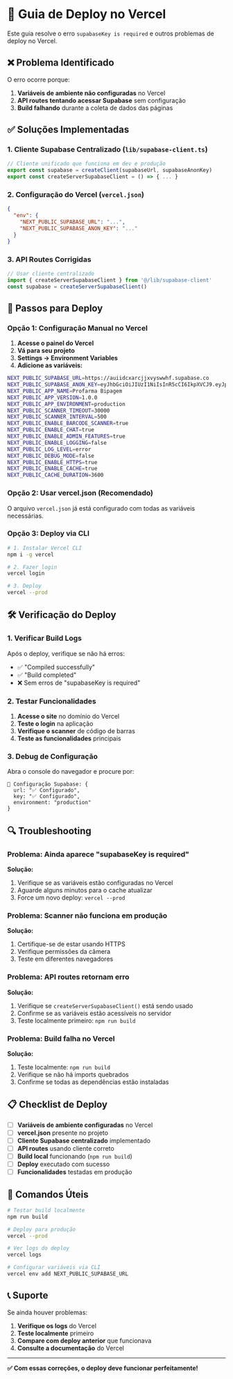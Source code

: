 # 🚀 Guia de Deploy no Vercel

Este guia resolve o erro `supabaseKey is required` e outros problemas de deploy no Vercel.

## ❌ **Problema Identificado**

O erro ocorre porque:
1. **Variáveis de ambiente não configuradas** no Vercel
2. **API routes tentando acessar Supabase** sem configuração
3. **Build falhando** durante a coleta de dados das páginas

## ✅ **Soluções Implementadas**

### 1. **Cliente Supabase Centralizado** (`lib/supabase-client.ts`)

```typescript
// Cliente unificado que funciona em dev e produção
export const supabase = createClient(supabaseUrl, supabaseAnonKey)
export const createServerSupabaseClient = () => { ... }
```

### 2. **Configuração do Vercel** (`vercel.json`)

```json
{
  "env": {
    "NEXT_PUBLIC_SUPABASE_URL": "...",
    "NEXT_PUBLIC_SUPABASE_ANON_KEY": "..."
  }
}
```

### 3. **API Routes Corrigidas**

```typescript
// Usar cliente centralizado
import { createServerSupabaseClient } from '@/lib/supabase-client'
const supabase = createServerSupabaseClient()
```

## 🔧 **Passos para Deploy**

### **Opção 1: Configuração Manual no Vercel**

1. **Acesse o painel do Vercel**
2. **Vá para seu projeto**
3. **Settings → Environment Variables**
4. **Adicione as variáveis:**

```bash
NEXT_PUBLIC_SUPABASE_URL=https://auiidcxarcjjxvyswwhf.supabase.co
NEXT_PUBLIC_SUPABASE_ANON_KEY=eyJhbGciOiJIUzI1NiIsInR5cCI6IkpXVCJ9.eyJpc3MiOiJzdXBhYmFzZSIsInJlZiI6ImF1aWlkY3hhcmNqanh2eXN3d2hmIiwicm9sZSI6ImFub24iLCJpYXQiOjE3NTMzMjcxNjAsImV4cCI6MjA2ODkwMzE2MH0.KCMuEq5p1UHtZp-mJc5RKozEyWhpZg8J023lODrr3rY
NEXT_PUBLIC_APP_NAME=Profarma Bipagem
NEXT_PUBLIC_APP_VERSION=1.0.0
NEXT_PUBLIC_APP_ENVIRONMENT=production
NEXT_PUBLIC_SCANNER_TIMEOUT=30000
NEXT_PUBLIC_SCANNER_INTERVAL=500
NEXT_PUBLIC_ENABLE_BARCODE_SCANNER=true
NEXT_PUBLIC_ENABLE_CHAT=true
NEXT_PUBLIC_ENABLE_ADMIN_FEATURES=true
NEXT_PUBLIC_ENABLE_LOGGING=false
NEXT_PUBLIC_LOG_LEVEL=error
NEXT_PUBLIC_DEBUG_MODE=false
NEXT_PUBLIC_ENABLE_HTTPS=true
NEXT_PUBLIC_ENABLE_CACHE=true
NEXT_PUBLIC_CACHE_DURATION=3600
```

### **Opção 2: Usar vercel.json (Recomendado)**

O arquivo `vercel.json` já está configurado com todas as variáveis necessárias.

### **Opção 3: Deploy via CLI**

```bash
# 1. Instalar Vercel CLI
npm i -g vercel

# 2. Fazer login
vercel login

# 3. Deploy
vercel --prod
```

## 🛠️ **Verificação do Deploy**

### 1. **Verificar Build Logs**

Após o deploy, verifique se não há erros:
- ✅ "Compiled successfully"
- ✅ "Build completed"
- ❌ Sem erros de "supabaseKey is required"

### 2. **Testar Funcionalidades**

1. **Acesse o site** no domínio do Vercel
2. **Teste o login** na aplicação
3. **Verifique o scanner** de código de barras
4. **Teste as funcionalidades** principais

### 3. **Debug de Configuração**

Abra o console do navegador e procure por:
```
🔧 Configuração Supabase: {
  url: "✅ Configurado",
  key: "✅ Configurado",
  environment: "production"
}
```

## 🔍 **Troubleshooting**

### **Problema: Ainda aparece "supabaseKey is required"**

**Solução:**
1. Verifique se as variáveis estão configuradas no Vercel
2. Aguarde alguns minutos para o cache atualizar
3. Force um novo deploy: `vercel --prod`

### **Problema: Scanner não funciona em produção**

**Solução:**
1. Certifique-se de estar usando HTTPS
2. Verifique permissões da câmera
3. Teste em diferentes navegadores

### **Problema: API routes retornam erro**

**Solução:**
1. Verifique se `createServerSupabaseClient()` está sendo usado
2. Confirme se as variáveis estão acessíveis no servidor
3. Teste localmente primeiro: `npm run build`

### **Problema: Build falha no Vercel**

**Solução:**
1. Teste localmente: `npm run build`
2. Verifique se não há imports quebrados
3. Confirme se todas as dependências estão instaladas

## 📋 **Checklist de Deploy**

- [ ] **Variáveis de ambiente configuradas** no Vercel
- [ ] **vercel.json** presente no projeto
- [ ] **Cliente Supabase centralizado** implementado
- [ ] **API routes** usando cliente correto
- [ ] **Build local** funcionando (`npm run build`)
- [ ] **Deploy** executado com sucesso
- [ ] **Funcionalidades** testadas em produção

## 🚀 **Comandos Úteis**

```bash
# Testar build localmente
npm run build

# Deploy para produção
vercel --prod

# Ver logs do deploy
vercel logs

# Configurar variáveis via CLI
vercel env add NEXT_PUBLIC_SUPABASE_URL
```

## 📞 **Suporte**

Se ainda houver problemas:

1. **Verifique os logs** do Vercel
2. **Teste localmente** primeiro
3. **Compare com deploy anterior** que funcionava
4. **Consulte a documentação** do Vercel

---

**✅ Com essas correções, o deploy deve funcionar perfeitamente!** 